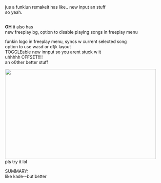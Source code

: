 <p><img src="https://imgur.com/Brgk440" alt="" />jus a funkiun remakeit has like.. new input an stuff<br />so yeah.</p>
<p><br /><strong>OH</strong> it also has<br />new freeplay bg, option to disable playing&nbsp;songs in freeplay menu</p>
<p>funkin logo in freeplay menu, syncs w current selected song<br />option to use wasd or dfjk layout<br />TOGGLEable new innput so you arent stuck w it<br />uhhhhh OFFSET!!!!<br />an o0ther better stuff</p>
<p><img src="https://filebin.net/6zj6q53a1g5srdna/peepee.png" alt="" width="494" height="295" /><br />pls try it lol</p>
<p>SUMMARY:<br />like kade--but better</p>

